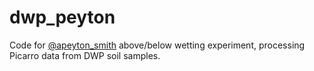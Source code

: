 # dwp_peyton
Code for [@apeyton_smith](https://twitter.com/apeyton_smith) above/below wetting experiment, processing Picarro data from DWP soil samples.
